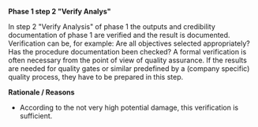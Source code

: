 **Phase 1 step 2 "Verify Analys"**

In step 2 "Verify Analysis" of phase 1 the outputs and credibility documentation of phase 1 are verified and the result is documented. Verification can be, for example: Are all objectives selected appropriately? Has the procedure documentation been checked? A formal verification is often necessary from the point of view of quality assurance.
If the results are needed for quality gates or similar predefined by a (company specific) quality process, they have to be prepared in this step.

**Rationale / Reasons**

* According to the not very high potential damage, this verification is sufficient.